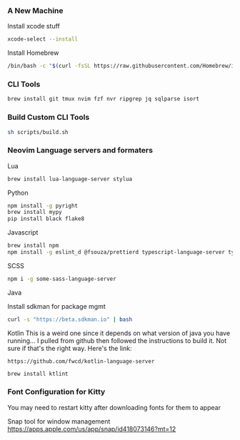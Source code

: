
### A New Machine
Install xcode stuff
```sh
xcode-select --install
```

Install Homebrew
```sh
/bin/bash -c "$(curl -fsSL https://raw.githubusercontent.com/Homebrew/install/master/install.sh)"
```

### CLI Tools
```sh
brew install git tmux nvim fzf nvr ripgrep jq sqlparse isort
```

### Build Custom CLI Tools
```sh
sh scripts/build.sh
```

### Neovim Language servers and formaters

Lua
```sh
brew install lua-language-server stylua
```

Python
```sh
npm install -g pyright
brew install mypy
pip install black flake8
```

Javascript
```sh
brew install npm
npm install -g eslint_d @fsouza/prettierd typescript-language-server typescript vscode-langservers-extracted
```

SCSS
```sh
npm i -g some-sass-language-server
```

Java

Install sdkman for package mgmt
```sh
curl -s "https://beta.sdkman.io" | bash
```

Kotlin
This is a weird one since it depends on what version of java you have running... I pulled from github
then followed the instructions to build it. Not sure if that's the right way. Here's the link:
```
https://github.com/fwcd/kotlin-language-server
```

```sh
brew install ktlint
```


### Font Configuration for Kitty
You may need to restart kitty after downloading fonts for them to appear



Snap tool for window management
https://apps.apple.com/us/app/snap/id418073146?mt=12

